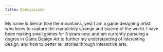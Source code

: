```yaml
---
title: Commissions
---
```

My name is Sierra! (like the mountains, yes) I am a game designing artist who loves to capture the completely strange and bizarre of the world. I have been making small games for 5 years now, and am currently pursuing a degree in Game Design Art to further my understanding of interesting design, and how to better tell stories through interactive arts.
